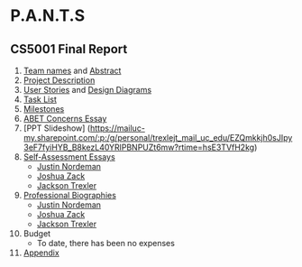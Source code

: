 # P.A.N.T.S

## CS5001 Final  Report
1. [Team names](Project-description.md) and [Abstract](abstract.md)
2. [Project Description](Project-description.md)
3. [User Stories](User_Stories.md) and [Design Diagrams](Design_Diagrams/Design_Diagrams.md)
4. [Task List](Tasklist.md)
5. [Milestones](milestones.md)
6. [ABET Concerns Essay](Assignment%20%237%20Essay.docx)
7. [PPT Slideshow] (https://mailuc-my.sharepoint.com/:p:/g/personal/trexlejt_mail_uc_edu/EZQmkkjh0sJIpy3eF7fyiHYB_B8kezL40YRlPBNPUZt6mw?rtime=hsE3TVfH2kg)
8. [Self-Assessment Essays](individual_capstone_assesment/)
   - [Justin Nordeman](individual_capstone_assesment/SeniorDesign_Assignment3_Essay.docx)
   - [Joshua Zack](individual_capstone_assesment/Joshua%20Zack%20Individual%20capstone%20assessment.docx)
   - [Jackson Trexler](individual_capstone_assesment/JacksonTrexlerIndividualCapstoneAssessment.docx)
9. [Professional Biographies](Professional%20Biographys)
   - [Justin Nordeman](Professional%20Biographys/nordeman_professional_biography.md) 
   - [Joshua Zack](Professional%20Biographys/Professional%20Biography%20Josh%20Zack.md)
   - [Jackson Trexler](Professional%20Biographys/TrexlerProfessionalBiography.md)
10. Budget
      - To date, there has been no expenses
11. [Appendix](appendix.md)
